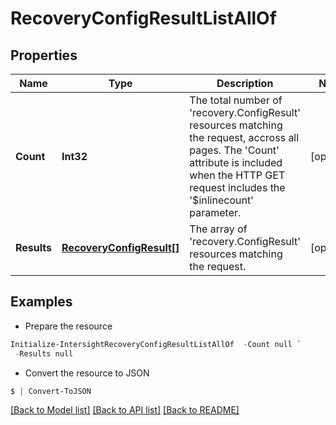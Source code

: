 # RecoveryConfigResultListAllOf
## Properties

Name | Type | Description | Notes
------------ | ------------- | ------------- | -------------
**Count** | **Int32** | The total number of &#39;recovery.ConfigResult&#39; resources matching the request, accross all pages. The &#39;Count&#39; attribute is included when the HTTP GET request includes the &#39;$inlinecount&#39; parameter. | [optional] 
**Results** | [**RecoveryConfigResult[]**](RecoveryConfigResult.md) | The array of &#39;recovery.ConfigResult&#39; resources matching the request. | [optional] 

## Examples

- Prepare the resource
```powershell
Initialize-IntersightRecoveryConfigResultListAllOf  -Count null `
 -Results null
```

- Convert the resource to JSON
```powershell
$ | Convert-ToJSON
```

[[Back to Model list]](../README.md#documentation-for-models) [[Back to API list]](../README.md#documentation-for-api-endpoints) [[Back to README]](../README.md)

